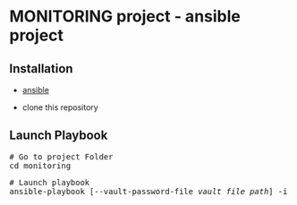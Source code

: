 # MONITORING project - ansible project

## Installation

- [ansible](https://docs.ansible.com/ansible/latest/installation_guide/intro_installation.html)

- clone this repository

## Launch Playbook

<pre>
# Go to project Folder
cd monitoring
</pre>

<pre>
# Launch playbook
ansible-playbook [--vault-password-file <em>vault_file_path</em>] -i inventories/<em>environment</em>/hosts playbook/<em>playbook_name.yml</em>
</pre>